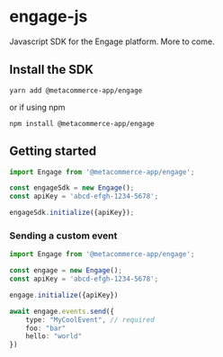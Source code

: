 # engage-js

Javascript SDK for the Engage platform. More to come.

## Install the SDK

```
yarn add @metacommerce-app/engage
```

or if using npm

```
npm install @metacommerce-app/engage
```

## Getting started

```ts
import Engage from '@metacommerce-app/engage';

const engageSdk = new Engage();
const apiKey = 'abcd-efgh-1234-5678';

engageSdk.initialize({apiKey});
```

### Sending a custom event

```ts
import Engage from '@metacommerce-app/engage';

const engage = new Engage();
const apiKey = 'abcd-efgh-1234-5678';

engage.initialize({apiKey})

await engage.events.send({
    type: "MyCoolEvent", // required
    foo: "bar"
    hello: "world"
})

